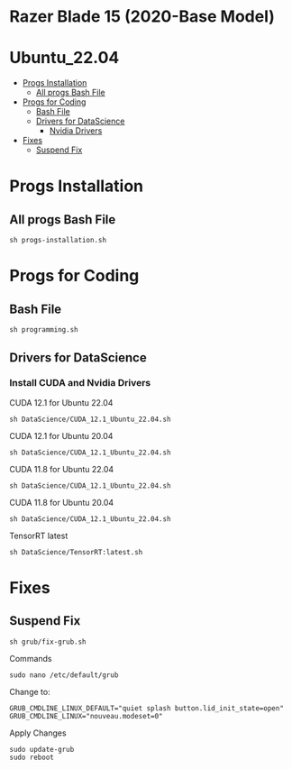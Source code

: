 # Razer Blade 15 (2020-Base Model) 
# Ubuntu_22.04

- [Progs Installation](#progs-installation)
  - [All progs Bash File](#all-progs-bash-file)
- [Progs for Coding](#progs-for-coding)
  - [Bash File](#bash-file)
  - [Drivers for DataScience](#drivers-for-datascience)
    - [Nvidia Drivers](#install-cuda-and-nvidia-drivers)
- [Fixes](#fixes)
  - [Suspend Fix](#suspend-fix)



# Progs Installation
## All progs Bash File
```ssh
sh progs-installation.sh
```

# Progs for Coding
## Bash File
```ssh
sh programming.sh
```

## Drivers for DataScience
### Install CUDA and Nvidia Drivers
CUDA 12.1 for Ubuntu 22.04
```ssh
sh DataScience/CUDA_12.1_Ubuntu_22.04.sh
```
CUDA 12.1 for Ubuntu 20.04
```ssh
sh DataScience/CUDA_12.1_Ubuntu_22.04.sh
```
CUDA 11.8 for Ubuntu 22.04
```ssh
sh DataScience/CUDA_12.1_Ubuntu_22.04.sh
```
CUDA 11.8 for Ubuntu 20.04
```ssh
sh DataScience/CUDA_12.1_Ubuntu_22.04.sh
```
TensorRT latest
```ssh
sh DataScience/TensorRT:latest.sh
```


# Fixes
## Suspend Fix
```ssh
sh grub/fix-grub.sh
```
Commands
```ssh
sudo nano /etc/default/grub
```
Change to:
```ssh
GRUB_CMDLINE_LINUX_DEFAULT="quiet splash button.lid_init_state=open"
GRUB_CMDLINE_LINUX="nouveau.modeset=0"
```
Apply Changes
```ssh
sudo update-grub
sudo reboot
```

